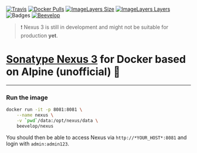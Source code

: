 [![Travis](https://shields.beevelop.com/travis/beevelop/docker-nexus.svg?style=flat-square)](https://travis-ci.org/beevelop/docker-nexus)
[![Docker Pulls](https://shields.beevelop.com/docker/pulls/beevelop/nexus.svg?style=flat-square)](https://links.beevelop.com/d-nexus)
[![ImageLayers Size](https://shields.beevelop.com/imagelayers/image-size/beevelop/nexus/latest.svg?style=flat-square)](https://imagelayers.io/?images=beevelop/nexus:latest)
[![ImageLayers Layers](https://shields.beevelop.com/imagelayers/layers/beevelop/nexus/latest.svg?style=flat-square)](https://imagelayers.io/?images=beevelop/nexus:latest)
![Badges](https://shields.beevelop.com/badge/badges-6-brightgreen.svg?style=flat-square)
[![Beevelop](https://links.beevelop.com/honey-badge)](https://beevelop.com)

> :exclamation: Nexus 3 is still in development and might not be suitable for production **yet**.

# [Sonatype Nexus 3](http://www.sonatype.org/nexus/) for Docker based on Alpine (unofficial) :whale:
----

### Run the image
```bash
docker run -it -p 8081:8081 \
    --name nexus \
    -v `pwd`/data:/opt/nexus/data \
    beevelop/nexus
```

You should then be able to access Nexus via `http://*YOUR_HOST*:8081` and login with `admin:admin123`.
